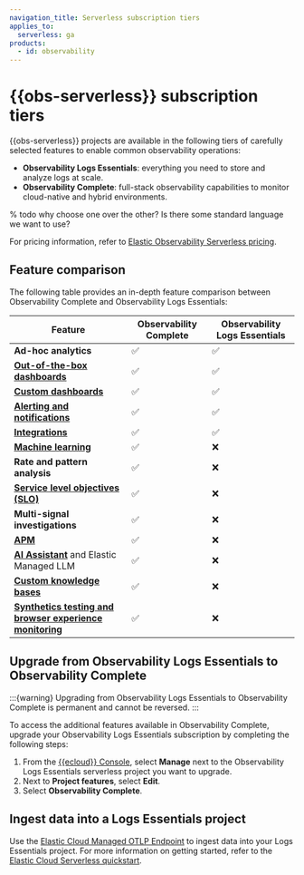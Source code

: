 ```yaml
---
navigation_title: Serverless subscription tiers
applies_to:
  serverless: ga
products:
  - id: observability
---
```


# {{obs-serverless}} subscription tiers

{{obs-serverless}} projects are available in the following tiers of carefully selected features to enable common observability operations:

* **Observability Logs Essentials**: everything you need to store and analyze logs at scale.
* **Observability Complete**: full-stack observability capabilities to monitor cloud-native and hybrid environments.

% todo why choose one over the other? Is there some standard language we want to use?

For pricing information, refer to [Elastic Observability Serverless pricing](https://www.elastic.co/pricing/serverless-observability).

## Feature comparison

The following table provides an in-depth feature comparison between Observability Complete and Observability Logs Essentials:

| **Feature** | Observability Complete | Observability Logs Essentials |
|---------|----------------------|-----------------------------------|
| **Ad-hoc analytics** | ✅ | ✅ |
| **[Out-of-the-box dashboards](/explore-analyze/dashboards.md)** | ✅ | ✅ |
| **[Custom dashboards](/explore-analyze/dashboards/create-dashboard.md)** | ✅ | ✅ |
| **[Alerting and notifications](/deploy-manage/monitor/monitoring-data/configure-stack-monitoring-alerts.md)** | ✅ | ✅ |
| **[Integrations](https://www.elastic.co/integrations/data-integrations?solution=observability)** | ✅ | ✅ |
| **[Machine learning](/explore-analyze/machine-learning.md)** | ✅ | ❌ |
| **Rate and pattern analysis** | ✅ | ❌ |
| **[Service level objectives (SLO)](/solutions/observability/incident-management/service-level-objectives-slos.md)** | ✅ | ❌ |
| **Multi-signal investigations** | ✅ | ❌ |
| **[APM](/solutions/observability/apm/index.md)** | ✅ | ❌ |
| **[AI Assistant](/solutions/observability/observability-ai-assistant.md)** and Elastic Managed LLM | ✅ | ❌ |
| **[Custom knowledge bases](/solutions/observability/observability-ai-assistant.md#obs-ai-kb-ui)** | ✅ | ❌ |
| **[Synthetics testing and browser experience monitoring](/solutions/observability/synthetics/index.md)** | ✅ | ❌ |

## Upgrade from Observability Logs Essentials to Observability Complete

:::{warning}
Upgrading from Observability Logs Essentials to Observability Complete is permanent and cannot be reversed.
:::

To access the additional features available in Observability Complete, upgrade your Observability Logs Essentials subscription by completing the following steps:

1. From the [{{ecloud}} Console](https://cloud.elastic.co), select **Manage** next to the Observability Logs Essentials serverless project you want to upgrade.
1. Next to **Project features**, select **Edit**.
1. Select **Observability Complete**.

## Ingest data into a Logs Essentials project

Use the [Elastic Cloud Managed OTLP Endpoint](opentelemetry://reference/motlp.md) to ingest data into your Logs Essentials project. For more information on getting started, refer to the [Elastic Cloud Serverless quickstart](opentelemetry://reference/quickstart/serverless/index.md).